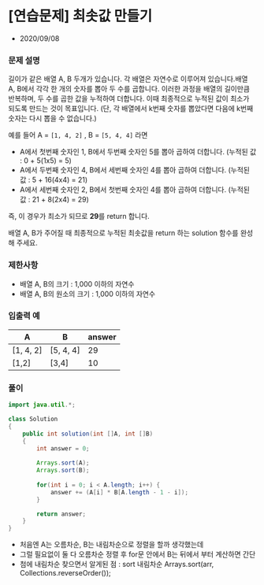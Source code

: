 # [연습문제] 최솟값 만들기

* 2020/09/08

### **문제 설명**

길이가 같은 배열 A, B 두개가 있습니다. 각 배열은 자연수로 이루어져 있습니다.배열 A, B에서 각각 한 개의 숫자를 뽑아 두 수를 곱합니다. 이러한 과정을 배열의 길이만큼 반복하며, 두 수를 곱한 값을 누적하여 더합니다. 이때 최종적으로 누적된 값이 최소가 되도록 만드는 것이 목표입니다. (단, 각 배열에서 k번째 숫자를 뽑았다면 다음에 k번째 숫자는 다시 뽑을 수 없습니다.)

예를 들어 A = `[1, 4, 2]` , B = `[5, 4, 4]` 라면

- A에서 첫번째 숫자인 1, B에서 두번째 숫자인 5를 뽑아 곱하여 더합니다. (누적된 값 : 0 + 5(1x5) = 5)
- A에서 두번째 숫자인 4, B에서 세번째 숫자인 4를 뽑아 곱하여 더합니다. (누적된 값 : 5 + 16(4x4) = 21)
- A에서 세번째 숫자인 2, B에서 첫번째 숫자인 4를 뽑아 곱하여 더합니다. (누적된 값 : 21 + 8(2x4) = 29)

즉, 이 경우가 최소가 되므로 **29**를 return 합니다.

배열 A, B가 주어질 때 최종적으로 누적된 최솟값을 return 하는 solution 함수를 완성해 주세요.

### 제한사항

- 배열 A, B의 크기 : 1,000 이하의 자연수
- 배열 A, B의 원소의 크기 : 1,000 이하의 자연수

### 입출력 예

|A|B|answer|
|--|--|-----|
|[1, 4, 2]|[5, 4, 4]|29|
|[1,2]|[3,4]|10|

### 풀이

```java
import java.util.*;

class Solution
{
    public int solution(int []A, int []B)
    {
        int answer = 0;
        
        Arrays.sort(A);
        Arrays.sort(B);
        
        for(int i = 0; i < A.length; i++) {
            answer += (A[i] * B[A.length - 1 - i]);
        }

        return answer;
    }
}
```

- 처음엔 A는 오름차순, B는 내림차순으로 정렬을 할까 생각했는데
- 그럴 필요없이 둘 다 오름차순 정렬 후 for문 안에서 B는 뒤에서 부터 계산하면 간단
- 첨에 내림차순 찾으면서 알게된 점 : sort 내림차순 Arrays.sort(arr, Collections.reverseOrder());
